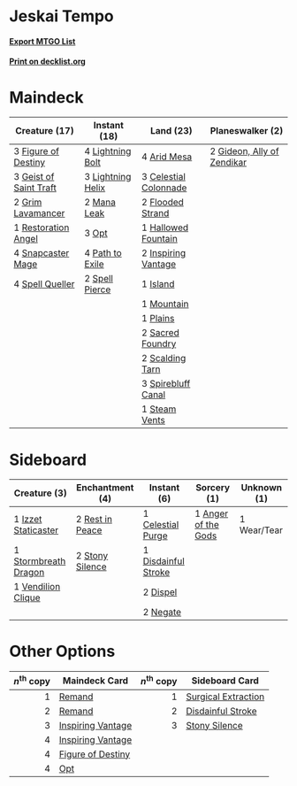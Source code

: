 # Jeskai Tempo

#### [Export MTGO List](../collection/Jeskai%20Tempo/Jeskai%20Tempo.txt)
#### [Print on decklist.org](http://decklist.org/?deckmain=4%09Arid%20Mesa%0A3%09Celestial%20Colonnade%0A3%09Figure%20of%20Destiny%0A2%09Flooded%20Strand%0A3%09Geist%20of%20Saint%20Traft%0A2%09Gideon,%20Ally%20of%20Zendikar%0A2%09Grim%20Lavamancer%0A1%09Hallowed%20Fountain%0A2%09Inspiring%20Vantage%0A1%09Island%0A4%09Lightning%20Bolt%0A3%09Lightning%20Helix%0A2%09Mana%20Leak%0A1%09Mountain%0A3%09Opt%0A4%09Path%20to%20Exile%0A1%09Plains%0A1%09Restoration%20Angel%0A2%09Sacred%20Foundry%0A2%09Scalding%20Tarn%0A4%09Snapcaster%20Mage%0A2%09Spell%20Pierce%0A4%09Spell%20Queller%0A3%09Spirebluff%20Canal%0A1%09Steam%20Vents&deckside=1%09Anger%20of%20the%20Gods%0A1%09Celestial%20Purge%0A1%09Disdainful%20Stroke%0A2%09Dispel%0A1%09Izzet%20Staticaster%0A2%09Negate%0A2%09Rest%20in%20Peace%0A2%09Stony%20Silence%0A1%09Stormbreath%20Dragon%0A1%09Vendilion%20Clique%0A1%09Wear/Tear)
# Maindeck

|                                          Creature (17)                                          |                                        Instant (18)                                        |                                           Land (23)                                            |                                          Planeswalker (2)                                           |
|-------------------------------------------------------------------------------------------------|--------------------------------------------------------------------------------------------|------------------------------------------------------------------------------------------------|-----------------------------------------------------------------------------------------------------|
|3 [Figure of Destiny](http://gatherer.wizards.com/Pages/Card/Details.aspx?multiverseid=236456)   |4 [Lightning Bolt](http://gatherer.wizards.com/Pages/Card/Details.aspx?multiverseid=234704) |4 [Arid Mesa](http://gatherer.wizards.com/Pages/Card/Details.aspx?multiverseid=426054)          |2 [Gideon, Ally of Zendikar](http://gatherer.wizards.com/Pages/Card/Details.aspx?multiverseid=401897)|
|3 [Geist of Saint Traft](http://gatherer.wizards.com/Pages/Card/Details.aspx?multiverseid=409577)|3 [Lightning Helix](http://gatherer.wizards.com/Pages/Card/Details.aspx?multiverseid=205361)|3 [Celestial Colonnade](http://gatherer.wizards.com/Pages/Card/Details.aspx?multiverseid=177545)|                                                                                                     |
|2 [Grim Lavamancer](http://gatherer.wizards.com/Pages/Card/Details.aspx?multiverseid=234706)     |2 [Mana Leak](http://gatherer.wizards.com/Pages/Card/Details.aspx?multiverseid=397773)      |2 [Flooded Strand](http://gatherer.wizards.com/Pages/Card/Details.aspx?multiverseid=405098)     |                                                                                                     |
|1 [Restoration Angel](http://gatherer.wizards.com/Pages/Card/Details.aspx?multiverseid=425845)   |3 [Opt](http://gatherer.wizards.com/Pages/Card/Details.aspx?multiverseid=435217)            |1 [Hallowed Fountain](http://gatherer.wizards.com/Pages/Card/Details.aspx?multiverseid=405100)  |                                                                                                     |
|4 [Snapcaster Mage](http://gatherer.wizards.com/Pages/Card/Details.aspx?multiverseid=425875)     |4 [Path to Exile](http://gatherer.wizards.com/Pages/Card/Details.aspx?multiverseid=370408)  |2 [Inspiring Vantage](http://gatherer.wizards.com/Pages/Card/Details.aspx?multiverseid=417819)  |                                                                                                     |
|4 [Spell Queller](http://gatherer.wizards.com/Pages/Card/Details.aspx?multiverseid=414494)       |2 [Spell Pierce](http://gatherer.wizards.com/Pages/Card/Details.aspx?multiverseid=425876)   |1 [Island](http://gatherer.wizards.com/Pages/Card/Details.aspx?multiverseid=439602)             |                                                                                                     |
|                                                                                                 |                                                                                            |1 [Mountain](http://gatherer.wizards.com/Pages/Card/Details.aspx?multiverseid=439604)           |                                                                                                     |
|                                                                                                 |                                                                                            |1 [Plains](http://gatherer.wizards.com/Pages/Card/Details.aspx?multiverseid=439601)             |                                                                                                     |
|                                                                                                 |                                                                                            |2 [Sacred Foundry](http://gatherer.wizards.com/Pages/Card/Details.aspx?multiverseid=405106)     |                                                                                                     |
|                                                                                                 |                                                                                            |2 [Scalding Tarn](http://gatherer.wizards.com/Pages/Card/Details.aspx?multiverseid=426069)      |                                                                                                     |
|                                                                                                 |                                                                                            |3 [Spirebluff Canal](http://gatherer.wizards.com/Pages/Card/Details.aspx?multiverseid=417822)   |                                                                                                     |
|                                                                                                 |                                                                                            |1 [Steam Vents](http://gatherer.wizards.com/Pages/Card/Details.aspx?multiverseid=405109)        |                                                                                                     |


# Sideboard

|                                         Creature (3)                                          |                                     Enchantment (4)                                      |                                         Instant (6)                                          |                                         Sorcery (1)                                          |Unknown (1)|
|-----------------------------------------------------------------------------------------------|------------------------------------------------------------------------------------------|----------------------------------------------------------------------------------------------|----------------------------------------------------------------------------------------------|-----------|
|1 [Izzet Staticaster](http://gatherer.wizards.com/Pages/Card/Details.aspx?multiverseid=253638) |2 [Rest in Peace](http://gatherer.wizards.com/Pages/Card/Details.aspx?multiverseid=442021)|1 [Celestial Purge](http://gatherer.wizards.com/Pages/Card/Details.aspx?multiverseid=397699)  |1 [Anger of the Gods](http://gatherer.wizards.com/Pages/Card/Details.aspx?multiverseid=438682)|1 Wear/Tear|
|1 [Stormbreath Dragon](http://gatherer.wizards.com/Pages/Card/Details.aspx?multiverseid=373679)|2 [Stony Silence](http://gatherer.wizards.com/Pages/Card/Details.aspx?multiverseid=425850)|1 [Disdainful Stroke](http://gatherer.wizards.com/Pages/Card/Details.aspx?multiverseid=446776)|                                                                                              |           |
|1 [Vendilion Clique](http://gatherer.wizards.com/Pages/Card/Details.aspx?multiverseid=370390)  |                                                                                          |2 [Dispel](http://gatherer.wizards.com/Pages/Card/Details.aspx?multiverseid=201562)           |                                                                                              |           |
|                                                                                               |                                                                                          |2 [Negate](http://gatherer.wizards.com/Pages/Card/Details.aspx?multiverseid=447135)           |                                                                                              |           |


# Other Options

|*n*<sup>th</sup> copy|                                       Maindeck Card                                        |*n*<sup>th</sup> copy|                                        Sideboard Card                                        |
|--------------------:|--------------------------------------------------------------------------------------------|--------------------:|----------------------------------------------------------------------------------------------|
|                    1|[Remand](http://gatherer.wizards.com/Pages/Card/Details.aspx?multiverseid=397881)           |                    1|[Surgical Extraction](http://gatherer.wizards.com/Pages/Card/Details.aspx?multiverseid=397706)|
|                    2|[Remand](http://gatherer.wizards.com/Pages/Card/Details.aspx?multiverseid=397881)           |                    2|[Disdainful Stroke](http://gatherer.wizards.com/Pages/Card/Details.aspx?multiverseid=446776)  |
|                    3|[Inspiring Vantage](http://gatherer.wizards.com/Pages/Card/Details.aspx?multiverseid=417819)|                    3|[Stony Silence](http://gatherer.wizards.com/Pages/Card/Details.aspx?multiverseid=425850)      |
|                    4|[Inspiring Vantage](http://gatherer.wizards.com/Pages/Card/Details.aspx?multiverseid=417819)|                     |                                                                                              |
|                    4|[Figure of Destiny](http://gatherer.wizards.com/Pages/Card/Details.aspx?multiverseid=236456)|                     |                                                                                              |
|                    4|[Opt](http://gatherer.wizards.com/Pages/Card/Details.aspx?multiverseid=435217)              |                     |                                                                                              |

